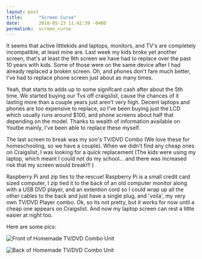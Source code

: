 ```yaml
---
layout: post
title:      "Screen Curse"
date:       2018-05-23 11:42:39 -0400
permalink:  screen_curse
---
```



It seems that active littlekids and laptops, monitors, and TV's are completely incompatible, at least mine are. Last week my kids broke yet another screen, that's at least the 9th screen we have had to replace over the past 10 years with kids. Some of those were on the same device after I had already replaced a broken screen. Oh, and phones don't fare much better, I've had to replace phone screen just about as many times.

Yeah, that starts to adds up to some signifcant cash after about the 5th time. We started buying our Tvs off craigslist, cause the chances of it lasting more than a couple years just aren't very high. Decent laptops and phones are too expensive to replace, so I've been buying just the LCD which usually runs around $100, and phone screens about half that depending on the model. Thanks to wealth of information available on Youtbe mainly, I've been able to replace these myself.

The last screen to break was my son's TV/DVD Combo (We love these for homeschooling, so we have a couple). When we didn't find any cheap ones on Craigslist, I was looking for a quick replacement (The kids were using my laptop, which meant I could not do my school... and there was increased risk that my screen would break!!! )

Raspberry Pi and zip ties to the rescue! Raspberry Pi is a small credit card sized computer, I zip tied it to the back of an old computer monitor along with a USB DVD player, and an extention cord so I could wrap up all the other cables to the back and just have a single plug, and 'voila', my very own TV/DVD Player combo. Ok, so its not pretty, but it works for now until a cheap one appears on Craigslist. And now my laptop screen can rest a little easier at night too.

Here are some pics:

![Front of Homemade TV/DVD Combo Unit](https://dapawn.github.io/img/TV_DVD_Combo_Front.jpg)

![Back of Homemade TV/DVD Combo Unit](https://dapawn.github.io/img/TV_DVD_Combo_Back.jpg)
